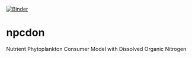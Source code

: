 [![Binder](https://mybinder.org/badge_logo.svg)](https://mybinder.org/v2/gh/evanleeturner/npcdon.git/master)




# npcdon
Nutrient Phytoplankton Consumer Model with Dissolved Organic Nitrogen
